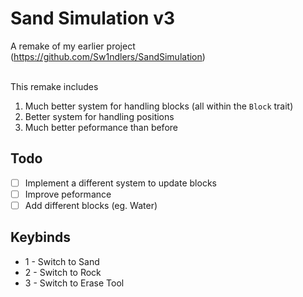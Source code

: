 # Sand Simulation v3

A remake of my earlier project
(https://github.com/Sw1ndlers/SandSimulation)  
<br>

This remake includes
1. Much better system for handling blocks (all within the `Block` trait)
2. Better system for handling positions
3. Much better peformance than before

## Todo

- [ ] Implement a different system to update blocks
- [ ] Improve peformance
- [ ] Add different blocks (eg. Water)

## Keybinds

- 1 - Switch to Sand
- 2 - Switch to Rock
- 3 - Switch to Erase Tool
